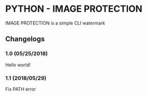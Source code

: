 # PYTHON - IMAGE PROTECTION

IMAGE PROTECTION is a simple CLI watermark

## Changelogs

### 1.0 (05/25/2018)

Hello world!

### 1.1 (2018/05/29)

Fix PATH error